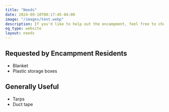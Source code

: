 ```yaml
---
title: "Needs"
date: 2024-09-10T00:17:45-04:00
image: "/images/tent.webp"
description: If you'd like to help out the encampment, feel free to check this page. I keep this up-to-date with our needs.
og_type: website
layout: needs
---
```


## Requested by Encampment Residents

- Blanket
- Plastic storage boxes

## Generally Useful
- Tarps
- Duct tape
